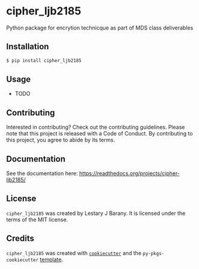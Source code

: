 # cipher_ljb2185

Python package for encrytion technicque as part of MDS class deliverables

## Installation

```bash
$ pip install cipher_ljb2185
```

## Usage

- TODO

## Contributing

Interested in contributing? Check out the contributing guidelines. Please note that this project is released with a Code of Conduct. By contributing to this project, you agree to abide by its terms.

## Documentation

See the documentation here: https://readthedocs.org/projects/cipher-ljb2185/

## License

`cipher_ljb2185` was created by Lestary J Barany. It is licensed under the terms of the MIT license.

## Credits

`cipher_ljb2185` was created with [`cookiecutter`](https://cookiecutter.readthedocs.io/en/latest/) and the `py-pkgs-cookiecutter` [template](https://github.com/py-pkgs/py-pkgs-cookiecutter).
